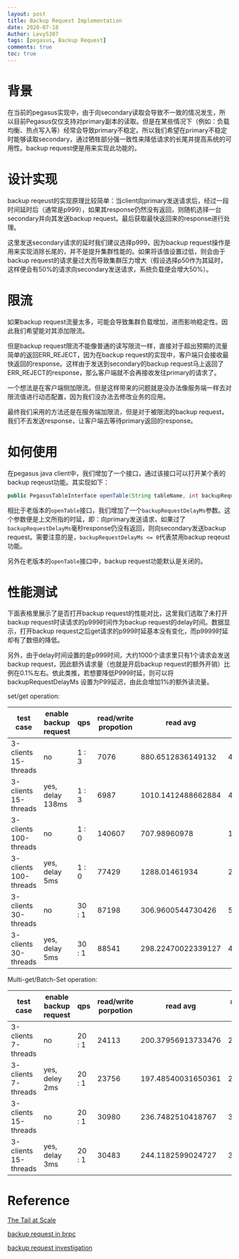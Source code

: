 ```yaml
---
layout: post
title: Backup Request Implementation
date: 2020-07-18
Author: Levy5307
tags: [pegasus, Backup Request]
comments: true
toc: true
---
```


# 背景
在当前的pegasus实现中，由于向secondary读取会导致不一致的情况发生，所以目前Pegasus仅仅支持对primary副本的读取。但是在某些情况下（例如：负载均衡、热点写入等）经常会导致primary不稳定。所以我们希望在primary不稳定时能够读取secondary，通过牺牲部分强一致性来降低请求的长尾并提高系统的可用性。backup request便是用来实现此功能的。

# 设计实现

backup reqeust的实现原理比较简单：当client向primary发送请求后，经过一段时间延时后（通常是p999），如果其response仍然没有返回，则随机选择一台secondary并向其发送backup request。最后获取最快返回来的response进行处理。

这里发送secondary请求的延时我们建议选择p999，因为backup request操作是用来实现消除长尾的，并不是提升集群性能的。如果将该值设置过低，则会由于backup request的请求量过大而导致集群压力增大（假设选择p50作为其延时，这样便会有50%的请求向secondary发送请求，系统负载便会增大50%）。

# 限流

如果backup request流量太多，可能会导致集群负载增加，进而影响稳定性。因此我们希望能对其添加限流。

但是backup request限流不能像普通的读写限流一样，直接对于超出预期的流量简单的返回ERR_REJECT，因为在backup request的实现中，客户端只会接收最快返回的response。这样由于发送到secondary的backup request马上返回了ERR_REJECT的response，那么客户端就不会再接收发往primary的请求了。

一个想法是在客户端侧加限流。但是这样带来的问题就是没办法像服务端一样去对限流值进行动态配置，因为我们没办法去修改业务的应用。

最终我们采用的方法还是在服务端加限流，但是对于被限流的backup request，我们不去发送response，让客户端去等待primary返回的response。

# 如何使用
在pegasus java client中，我们增加了一个接口，通过该接口可以打开某个表的backup reqeust功能。其实现如下：
```java
public PegasusTableInterface openTable(String tableName, int backupRequestDelayMs) throws PException;
```

相比于老版本的`openTable`接口，我们增加了一个`backupRequestDelayMs`参数。这个参数便是上文所指的时延，即：向primary发送请求，如果过了`backupRequestDelayMs`毫秒response仍没有返回，则向secondary发送backup request。需要注意的是，`backupRequestDelayMs <= 0`代表禁用backup reqeust功能。

另外在老版本的`openTable`接口中，backup request功能默认是关闭的。

# 性能测试

下面表格里展示了是否打开backup request的性能对比，这里我们选取了未打开backup request时读请求的p999时间作为backup request的delay时间。数据显示，打开backup request之后get请求的p999时延基本没有变化，而p9999时延却有了数倍的降低。

另外，由于delay时间设置的是p999时间，大约1000个请求里只有1个请求会发送backup request，因此额外请求量（也就是开启backup request的额外开销）比例在0.1%左右。依此类推，若想要降低P999时延，则可以将 backupRequestDelayMs 设置为P99延迟，由此会增加1%的额外读流量。

set/get operation:

|  test case   | enable backup request  |  qps | read/write propotion  |  read avg  |  read p95  |  read p99  |  read p999  |  read p9999  |  write avg  |  write p95  |  write p99  |  write p999  |  write p9999  |  
| ---- | ---- | ---- | ---- | ---- | ---- | ---- | ---- | ---- | ---- | ---- | ---- | ---- | --- |
| 3-clients 15-threads | no | 1 : 3 | 7076 | 880.6512836149132 | 428.0 | 727.0 | 138495.0 | 988671.0 | 2495.0710801540517 | 6319.0 | 9023.0 | 36319.0 | 531455.0|
| 3-clients 15-threads | yes, delay 138ms | 1 : 3 | 6987 | 1010.1412488662884 | 403.0  | 7747.0 | 138751.0 | 153599.0 | 2476.104380444753 | 6859.0 | 9119.0 | 13759.0 | 185855.0 |
| 3-clients 100-threads | no | 1 : 0 | 140607 | 707.98960978 | 1474.0 | 2731.0 | 5511.0 | 167551.0 |  | | |  | |
| 3-clients 100-threads | yes, delay 5ms | 1 : 0 | 77429 | 1288.01461934 | 2935.0 | 3487.0 | 6323.0 | 71743.0 | ---- | ---- | ---- | ---- | --- |
| 3-clients 30-threads | no | 30 : 1 | 87198 | 306.9600544730426 | 513.0 | 805.0 | 4863.0 | 28271.0 | 1369.4669874672938 | 2661.0 | 5795.0 | 22319.0 | 51359.0 |
| 3-clients 30-threads | yes, delay 5ms | 30 : 1 | 88541 | 298.22470022339127 | 493.0 | 711.0 | 4483.0 | 18479.0 | 1467.6130963728997 | 3263.0 | 6411.0 | 17439.0 | 50975.0 |

Multi-get/Batch-Set operation: 

|  test case  | enable backup request  |  qps | read/write porpotion  |  read avg  |  read p95  |  read p99  |  read p999  |  read p9999  |  write avg  |  write p95  |  write p99  |  write p999  |  write p9999  |  
| ---- | ---- | ---- | ---- | ---- | ---- | ---- | ---- | ---- | ---- | ---- | ---- | ---- | --- |
| 3-clients  7-threads | no | 20 : 1 | 24113 | 200.37956913733476 | 277.0 | 410.0 | 2317.0 | 21647.0 | 2034.1923768463382 | 4283.0 | 6427.0 | 18271.0 | 62687.0 |
| 3-clients  7-threads | yes, deley 2ms | 20 : 1 | 23756 | 197.48540031650361 | 268.0 | 351.0 | 2173.0 | 5759.0 | 2187.199077764627 | 4531.0 | 6551.0 | 21551.0 | 63999.0 |
| 3-clients  15-threads | no | 20 : 1 | 30980 | 236.7482510418767 | 348.0 | 526.0 | 3535.0 | 25695.0 | 5361.380053671262 | 14087.0 | 20223.0 | 40639.0 | 90815.0 |
| 3-clients  15-threads | yes, delay 3ms | 20 : 1 | 30483 | 244.1182599024727 | 386.0 | 540.0 | 3105.0 | 13287.0 | 5377.992155339365 | 14119.0 | 19535.0 | 31311.0 | 103103.0 |

# Reference

[The Tail at Scale](https://research.google/pubs/pub40801/)

[backup request in brpc](https://github.com/apache/incubator-brpc/blob/master/docs/en/backup_request.md)

[backup request investigation](https://levy5307.github.io/blog/backup-request-investigation)


